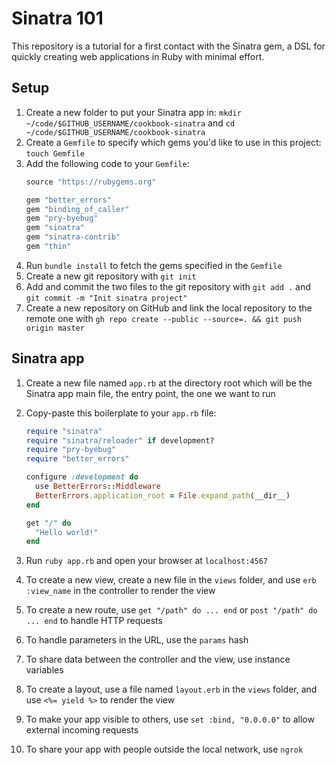 # Sinatra 101

This repository is a tutorial for a first contact with the Sinatra gem, a DSL for quickly creating web applications in Ruby with minimal effort.

## Setup

1. Create a new folder to put your Sinatra app in: `mkdir ~/code/$GITHUB_USERNAME/cookbook-sinatra` and `cd ~/code/$GITHUB_USERNAME/cookbook-sinatra`
2. Create a `Gemfile` to specify which gems you'd like to use in this project: `touch Gemfile`
3. Add the following code to your `Gemfile`:
    ```ruby
    source "https://rubygems.org"

    gem "better_errors"
    gem "binding_of_caller"
    gem "pry-byebug"
    gem "sinatra"
    gem "sinatra-contrib"
    gem "thin"
    ```
4. Run `bundle install` to fetch the gems specified in the `Gemfile`
5. Create a new git repository with `git init`
6. Add and commit the two files to the git repository with `git add .` and `git commit -m "Init sinatra project"`
7. Create a new repository on GitHub and link the local repository to the remote one with `gh repo create --public --source=. && git push origin master`

## Sinatra app

1. Create a new file named `app.rb` at the directory root which will be the Sinatra app main file, the entry point, the one we want to run
2. Copy-paste this boilerplate to your `app.rb` file:

    ```ruby
    require "sinatra"
    require "sinatra/reloader" if development?
    require "pry-byebug"
    require "better_errors"

    configure :development do
      use BetterErrors::Middleware
      BetterErrors.application_root = File.expand_path(__dir__)
    end

    get "/" do
      "Hello world!"
    end
    ```

3. Run `ruby app.rb` and open your browser at `localhost:4567`
4. To create a new view, create a new file in the `views` folder, and use `erb :view_name` in the controller to render the view
5. To create a new route, use `get "/path" do ... end` or `post "/path" do ... end` to handle HTTP requests
6. To handle parameters in the URL, use the `params` hash
7. To share data between the controller and the view, use instance variables
8. To create a layout, use a file named `layout.erb` in the `views` folder, and use `<%= yield %>` to render the view
9. To make your app visible to others, use `set :bind, "0.0.0.0"` to allow external incoming requests
10. To share your app with people outside the local network, use `ngrok`
